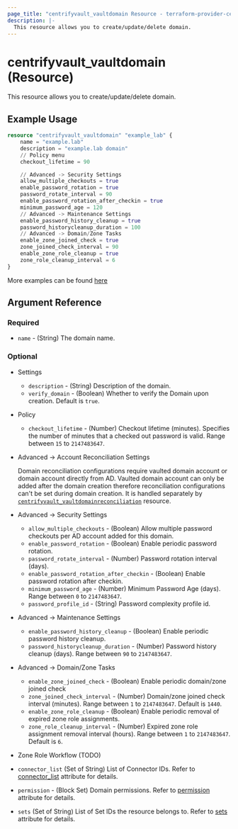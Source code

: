 ```yaml
---
page_title: "centrifyvault_vaultdomain Resource - terraform-provider-centrify"
description: |-
  This resource allows you to create/update/delete domain.
---
```


# centrifyvault_vaultdomain (Resource)

This resource allows you to create/update/delete domain.

## Example Usage

```terraform
resource "centrifyvault_vaultdomain" "example_lab" {
    name = "example.lab"
    description = "example.lab domain"
    // Policy menu
    checkout_lifetime = 90

    // Advanced -> Security Settings
    allow_multiple_checkouts = true
    enable_password_rotation = true
    password_rotate_interval = 90
    enable_password_rotation_after_checkin = true
    minimum_password_age = 120
    // Advanced -> Maintenance Settings
    enable_password_history_cleanup = true
    password_historycleanup_duration = 100
    // Advanced -> Domain/Zone Tasks
    enable_zone_joined_check = true
    zone_joined_check_interval = 90
    enable_zone_role_cleanup = true
    zone_role_cleanup_interval = 6
}
```

More examples can be found [here](../../examples/centrifyvault_vaultdomain/)

## Argument Reference

### Required

- `name` - (String) The domain name.

### Optional

- Settings
  - `description` - (String) Description of the domain.
  - `verify_domain` - (Boolean) Whether to verify the Domain upon creation. Default is `true`.
- Policy
  - `checkout_lifetime` - (Number) Checkout lifetime (minutes). Specifies the number of minutes that a checked out password is valid. Range between `15` to `2147483647`.
- Advanced -> Account Reconciliation Settings
  
  Domain reconciliation configurations require vaulted domain account or domain account directly from AD. Vaulted domain account can only be added after the domain creation therefore reconciliation configurations can't be set during domain creation. It is handled separately by [`centrifyvault_vaultdomainreconciliation`](./centrifyvault_vaultdomainreconciliation.md) resource.
- Advanced -> Security Settings
  - `allow_multiple_checkouts` - (Boolean) Allow multiple password checkouts per AD account added for this domain.
  - `enable_password_rotation` - (Boolean) Enable periodic password rotation.
  - `password_rotate_interval` - (Number) Password rotation interval (days).
  - `enable_password_rotation_after_checkin` - (Boolean) Enable password rotation after checkin.
  - `minimum_password_age` - (Number) Minimum Password Age (days). Range between `0` to `2147483647`.
  - `password_profile_id` - (String) Password complexity profile id.
- Advanced -> Maintenance Settings
  - `enable_password_history_cleanup` - (Boolean) Enable periodic password history cleanup.
  - `password_historycleanup_duration` - (Number) Password history cleanup (days). Range between `90` to `2147483647`.
- Advanced -> Domain/Zone Tasks
  - `enable_zone_joined_check` - (Boolean) Enable periodic domain/zone joined check
  - `zone_joined_check_interval` - (Number) Domain/zone joined check interval (minutes). Range between `1` to `2147483647`. Default is `1440`.
  - `enable_zone_role_cleanup` - (Boolean) Enable periodic removal of expired zone role assignments.
  - `zone_role_cleanup_interval` - (Number) Expired zone role assignment removal interval (hours). Range between `1` to `2147483647`. Default is `6`.
- Zone Role Workflow (TODO)

- `connector_list` (Set of String) List of Connector IDs. Refer to [connector_list](./attribute_connector_list.md) attribute for details.
- `permission` - (Block Set) Domain permissions. Refer to [permission](./attribute_permission.md) attribute for details.
- `sets` (Set of String) List of Set IDs the resource belongs to. Refer to [sets](./attribute_sets.md) attribute for details.

